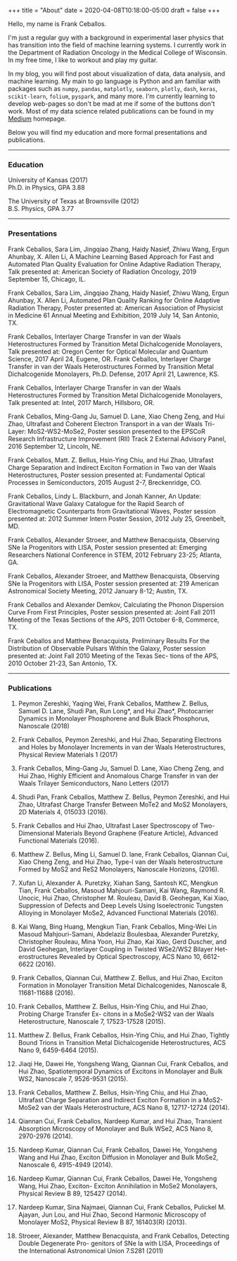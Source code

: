 +++
title = "About"
date = 2020-04-08T10:18:00-05:00
draft = false
+++

Hello, my name is Frank Ceballos.

I'm just a regular guy with a background in experimental laser physics that has transition
into the field of machine learning systems. I currently work in the Department
of Radiation Oncology in the Medical College of Wisconsin. In my free time,
I like to workout and play my guitar.

In my blog, you will find post about visualization of data, data analysis,
and machine learning. My main to go language is Python and am familiar with
packages such as `numpy`, `pandas`, `matplotly`, `seaborn`, `plotly`, `dash`, `keras`,
`scikit-learn`, `folium`, `pyspark`, and many more. I'm currently learning
to develop web-pages so don't be mad at me if some of the buttons don't work.
Most of my data science related publications can be found in my [Medium](https://medium.com/@frank.ceballos)
homepage.

Below you will find my education and more formal presentations and publications.

***

### Education
University of Kansas (2017)			                        		         
Ph.D. in Physics, GPA 3.88							                 

The University of Texas at Brownsville (2012)			                        		         
B.S. Physics, GPA 3.77				

***

### Presentations
Frank Ceballos, Sara Lim, Jingqiao Zhang, Haidy Nasief, Zhiwu Wang, Ergun Ahunbay, X. Allen Li, A Machine Learning Based Approach for Fast and Automated Plan Quality Evaluation for Online Adaptive Radiation Therapy, Talk presented at: American Society of Radiation Oncology, 2019 September 15, Chicago, IL.

Frank Ceballos, Sara Lim, Jingqiao Zhang, Haidy Nasief, Zhiwu Wang, Ergun Ahunbay, X. Allen Li, Automated Plan Quality Ranking for Online Adaptive Radiation Therapy, Poster presented at: American Association of Physicist in Medicine 61 Annual Meeting and Exhibition, 2019 July 14, San Antonio, TX.

Frank Ceballos, Interlayer Charge Transfer in van der Waals Heterostructures Formed by Transition Metal Dichalcogenide Monolayers, Talk presented at: Oregon Center for Optical Molecular and Quantum Science, 2017 April 24, Eugene, OR.
Frank Ceballos, Interlayer Charge Transfer in van der Waals Heterostructures Formed by Transition Metal Dichalcogenide Monolayers, Ph.D. Defense, 2017 April 21, Lawrence, KS.

Frank Ceballos, Interlayer Charge Transfer in van der Waals Heterostructures Formed by Transition Metal Dichalcogenide Monolayers, Talk presented at: Intel, 2017 March, Hillsboro, OR.

Frank Ceballos, Ming-Gang Ju, Samuel D. Lane, Xiao Cheng Zeng, and Hui Zhao, Ultrafast and Coherent Electron Transport in a van der Waals Tri-Layer: MoS2-WS2-MoSe2, Poster session presented to the EPSCoR Research Infrastructure Improvement (RII) Track 2 External Advisory Panel, 2016 September 12, Lincoln, NE.

Frank Ceballos, Matt. Z. Bellus, Hsin-Ying Chiu, and Hui Zhao, Ultrafast Charge Separation and Indirect Exciton Formation in Two van der Waals Heterostructures, Poster session presented at: Fundamental Optical Processes in Semiconductors, 2015 August 2-7, Breckenridge, CO.

Frank Ceballos, Lindy L. Blackburn, and Jonah Kanner, An Update: Gravitational Wave Galaxy Catalogue for the Rapid Search of Electromagnetic Counterparts from Gravitational Waves, Poster session presented at: 2012 Summer Intern Poster Session, 2012 July 25, Greenbelt, MD.

Frank Ceballos, Alexander Stroeer, and Matthew Benacquista, Observing SNe Ia Progenitors with LISA, Poster session presented at: Emerging Researchers National Conference in STEM, 2012 February 23-25; Atlanta, GA.

Frank Ceballos, Alexander Stroeer, and Matthew Benacquista, Observing SNe Ia Progenitors with LISA, Poster session presented at: 219 American Astronomical Society Meeting, 2012 January 8-12; Austin, TX.

Frank Ceballos and Alexander Demkov, Calculating the Phonon Dispersion Curve From First Principles, Poster session presented at: Joint Fall 2011 Meeting of the Texas Sections of the APS, 2011 October 6-8, Commerce, TX.

Frank Ceballos and Matthew Benacquista, Preliminary Results For the Distribution of Observable Pulsars Within the Galaxy, Poster session presented at: Joint Fall 2010 Meeting of the Texas Sec- tions of the APS, 2010 October 21-23, San Antonio, TX.


***

### Publications

1.	Peymon Zereshki, Yaqing Wei, Frank Ceballos, Matthew Z. Bellus, Samuel D. Lane, Shudi Pan, Run Long*, and Hui Zhao*, Photocarrier Dynamics in Monolayer Phosphorene and Bulk Black Phosphorus, Nanoscale (2018)

2.	Frank Ceballos, Peymon Zereshki, and Hui Zhao, Separating Electrons and Holes by Monolayer Increments in van der Waals Heterostructures, Physical Review Materials 1 (2017)

3.	Frank Ceballos, Ming-Gang Ju, Samuel D. Lane, Xiao Cheng Zeng, and Hui Zhao, Highly Efficient and Anomalous Charge Transfer in van der Waals Trilayer Semiconductors, Nano Letters (2017)

4.	Shudi Pan, Frank Ceballos, Matthew Z. Bellus, Peymon Zereshki, and Hui Zhao, Ultrafast Charge Transfer Between MoTe2 and MoS2 Monolayers, 2D Materials 4, 015033 (2016).

5.	Frank Ceballos and Hui Zhao, Ultrafast Laser Spectroscopy of Two-Dimensional Materials Beyond Graphene (Feature Article), Advanced Functional Materials (2016).

6.	Matthew Z. Bellus, Ming Li, Samuel D. lane, Frank Ceballos, Qiannan Cui, Xiao Cheng Zeng, and Hui Zhao, Type-I van der Waals heterostructure Formed by MoS2 and ReS2 Monolayers, Nanoscale Horizons, (2016).

7.	Xufan Li, Alexander A. Puretzky, Xiahan Sang, Santosh KC, Mengkun Tian, Frank Ceballos, Masoud Mahjouri-Samani, Kai Wang, Raymond R. Unocic, Hui Zhao, Christopher M. Rouleau, David B. Geohegan, Kai Xiao, Suppression of Defects and Deep Levels Using Isoelectronic Tungsten Alloying in Monolayer MoSe2, Advanced Functional Materials (2016).

8.	Kai Wang, Bing Huang, Mengkun Tian, Frank Ceballos, Ming-Wei Lin Masoud Mahjouri-Samani, Abdelaziz Boulesbaa, Alexander Puretzky, Christopher Rouleau, Mina Yoon, Hui Zhao, Kai Xiao, Gerd Duscher, and David Geohegan, Interlayer Coupling in Twisted WSe2/WS2 Bilayer Het- erostructures Revealed by Optical Spectroscopy, ACS Nano 10, 6612-6622 (2016).

9.	Frank Ceballos, Qiannan Cui, Matthew Z. Bellus, and Hui Zhao, Exciton Formation in Monolayer Transition Metal Dichalcogenides, Nanoscale 8, 11681-11688 (2016).

10.	Frank Ceballos, Matthew Z. Bellus, Hsin-Ying Chiu, and Hui Zhao, Probing Charge Transfer Ex- citons in a MoSe2-WS2 van der Waals Heterostructure, Nanoscale 7, 17523-17528 (2015).

11.	Matthew Z. Bellus, Frank Ceballos, Hsin-Ying Chiu, and Hui Zhao, Tightly Bound Trions in Transition Metal Dichalcogenide Heterostructures, ACS Nano 9, 6459-6464 (2015).

12.	Jiaqi He, Dawei He, Yongsheng Wang, Qiannan Cui, Frank Ceballos, and Hui Zhao, Spatiotemporal Dynamics of Excitons in Monolayer and Bulk WS2, Nanoscale 7, 9526-9531 (2015).

13.	Frank Ceballos, Matthew Z. Bellus, Hsin-Ying Chiu, and Hui Zhao, Ultrafast Charge Separation and Indirect Exciton Formation in a MoS2-MoSe2 van der Waals Heterostructure, ACS Nano 8, 12717-12724 (2014).

14.	Qiannan Cui, Frank Ceballos, Nardeep Kumar, and Hui Zhao, Transient Absorption Microscopy of Monolayer and Bulk WSe2, ACS Nano 8, 2970-2976 (2014).

15.	Nardeep Kumar, Qiannan Cui, Frank Ceballos, Dawei He, Yongsheng Wang and Hui Zhao, Exciton Diffusion in Monolayer and Bulk MoSe2, Nanoscale 6, 4915-4949 (2014).

16.	Nardeep Kumar, Qiannan Cui, Frank Ceballos, Dawei He, Yongsheng Wang, Hui Zhao, Exciton- Exciton Annihilation in MoSe2 Monolayers, Physical Review B 89, 125427 (2014).

17.	Nardeep Kumar, Sina Najmaei, Qiannan Cui, Frank Ceballos, Pulickel M. Ajayan, Jun Lou, and Hui Zhao, Second Harmonic Microscopy of Monolayer MoS2, Physical Review B 87, 161403(R) (2013).

18.	Stroeer, Alexander, Matthew Benacquista, and Frank Ceballos, Detecting Double Degenerate Pro- genitors of SNe Ia with LISA, Proceedings of the International Astronomical Union 7.S281 (2011)

